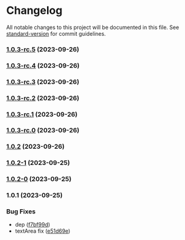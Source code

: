 # Changelog

All notable changes to this project will be documented in this file. See [standard-version](https://github.com/conventional-changelog/standard-version) for commit guidelines.

### [1.0.3-rc.5](https://github.com/StevenLeeTW/react-collections/compare/v1.0.3-rc.4...v1.0.3-rc.5) (2023-09-26)

### [1.0.3-rc.4](https://github.com/StevenLeeTW/react-collections/compare/v1.0.3-rc.3...v1.0.3-rc.4) (2023-09-26)

### [1.0.3-rc.3](https://github.com/StevenLeeTW/react-collections/compare/v1.0.3-rc.2...v1.0.3-rc.3) (2023-09-26)

### [1.0.3-rc.2](https://github.com/StevenLeeTW/react-collections/compare/v1.0.3-rc.1...v1.0.3-rc.2) (2023-09-26)

### [1.0.3-rc.1](https://github.com/StevenLeeTW/react-collections/compare/v1.0.3-rc.0...v1.0.3-rc.1) (2023-09-26)

### [1.0.3-rc.0](https://github.com/StevenLeeTW/react-collections/compare/v1.0.2...v1.0.3-rc.0) (2023-09-26)

### [1.0.2](https://github.com/StevenLeeTW/react-collections/compare/v1.0.2-1...v1.0.2) (2023-09-26)

### [1.0.2-1](https://github.com/StevenLeeTW/react-collections/compare/v1.0.2-0...v1.0.2-1) (2023-09-25)

### [1.0.2-0](https://github.com/StevenLeeTW/react-collections/compare/v1.0.1...v1.0.2-0) (2023-09-25)

### 1.0.1 (2023-09-25)


### Bug Fixes

* dep ([f7bf99d](https://github.com/StevenLeeTW/react-collections/commit/f7bf99d27b04a7957d7d920e901ddfa1c3e3ace5))
* textArea fix ([e51d69e](https://github.com/StevenLeeTW/react-collections/commit/e51d69e6b43e78a076381608f652a632e3b8d848))
